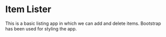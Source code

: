 # Item Lister
This is a basic listing app in which we can add and delete items. Bootstrap has been used for styling the app.